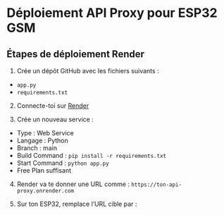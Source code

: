 # Déploiement API Proxy pour ESP32 GSM

## Étapes de déploiement Render

1. Crée un dépôt GitHub avec les fichiers suivants :
- `app.py`
- `requirements.txt`

2. Connecte-toi sur [Render](https://render.com)

3. Crée un nouveau service :
- Type : Web Service
- Langage : Python
- Branch : main
- Build Command : `pip install -r requirements.txt`
- Start Command : `python app.py`
- Free Plan suffisant

4. Render va te donner une URL comme :
   `https://ton-api-proxy.onrender.com`

5. Sur ton ESP32, remplace l’URL cible par :
